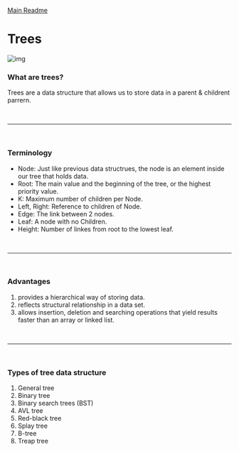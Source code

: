 [Main Readme](https://github.com/shadilios/reading-notes/blob/main/README.md)

# Trees

![img](https://media.geeksforgeeks.org/wp-content/cdn-uploads/binary-tree-to-DLL.png)

### What are trees?

Trees are a data structure that allows us to store data in a parent & childrent parrern.

<br><hr><br>

### Terminology

* Node: Just like previous data structrues, the node is an element inside our tree that holds data.
* Root: The main value and the beginning of the tree, or the highest priority value.
* K: Maximum number of children per Node.
* Left, Right: Reference to children of Node.
* Edge: The link between 2 nodes.
* Leaf: A node with no Children.
* Height: Number of linkes from root to the lowest leaf.

<br><hr><br>
### Advantages

1. provides a hierarchical way of storing data.
2. reflects structural relationship in a data set.
3. allows insertion, deletion and searching operations that yield results faster than an array or linked list.

<br><hr><br>
### Types of tree data structure

1. General tree
2. Binary tree
3. Binary search trees (BST)
4. AVL tree
5. Red-black tree
6. Splay tree
7. B-tree
8. Treap tree
